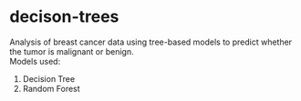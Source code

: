 # decison-trees
Analysis of breast cancer data using tree-based models to predict whether the tumor is malignant or benign.  
Models used:  
1. Decision Tree
2. Random Forest
